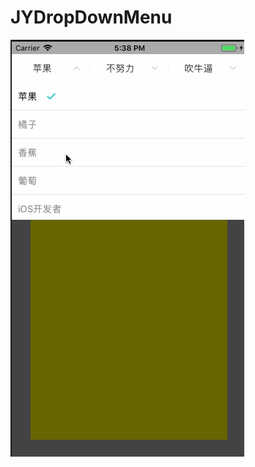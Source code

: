 # JYDropDownMenu
![image](https://github.com/CodingEverydayForFuture/JYDropDownMenu/blob/master/mygif.gif)
